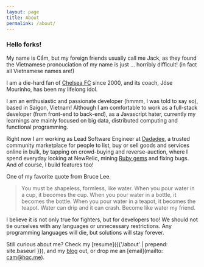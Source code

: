 ```yaml
---
layout: page
title: About
permalink: /about/
---
```


### Hello forks!

My name is Cẩm, but my foreign friends usually call me Jack, as they found the Vietnamese pronouciation of my name is just ... horribly difficult! (in fact all Vietnamese names are!)

I am a die-hard fan of [Chelsea FC](http://chelseafc.com) since 2000, and its coach, Jóse Mourinho, has been my lifelong idol.

I am an enthusiastic and passionate developer (hmmm, I was told to say so), based in Saigon, Vietnam!
Although I am comfortable to work as a full-stack developer (from front-end to back-end), as a Javascript hater,
currently my learnings are mainly focused on big data, distributed computing and functional programming.

Right now I am working as Lead Software Engineer at [Dadadee](https://dadadee.com), a trusted community marketplace for people to list,
buy or sell goods and services online in bulk, by tapping on crowd-buying and reverse-auction,
where I spend everyday looking at NewRelic, mining [Ruby gems](https://www.ruby-lang.org) and fixing bugs. And of course, I build features too!

One of my favorite quote from Bruce Lee.

> You must be shapeless, formless, like water. When you pour water in a cup, it becomes the cup. When you pour water in a bottle, it becomes the bottle. When you pour water in a teapot, it becomes the teapot. Water can drip and it can crash. Become like water my friend.

I believe it is not only true for fighters, but for developers too! We should not tie ourselves with any languages or unnecessary restrictions. Any programming languages will die, but solutions will stay forever.

Still curious about me? Check my [resume]({{'/about' | prepend: site.baseurl }}),
and my [blog](http://kipalog.com/users/huynhquancam/mypage) out, or drop me an [email](mailto: cam@hqc.me).

